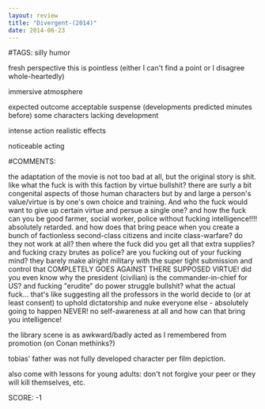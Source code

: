 ```yaml
---
layout: review
title: "Divergent-(2014)"
date: 2014-06-23
---
```


#TAGS:
silly humor

fresh perspective
this is pointless (either I can't find a point or I disagree whole-heartedly)

immersive atmosphere

expected outcome
acceptable suspense (developments predicted minutes before)
some characters lacking development

intense action
realistic effects

noticeable acting

#COMMENTS:

the adaptation of the movie is not too bad at all, but the original story is shit. like what the fuck is with this faction by virtue bullshit? there are surly a bit congenital aspects of those human characters but by and large a person's value/virtue is by one's own choice and training. And who the fuck would want to give up certain virtue and persue a single one? and how the fuck can you be good farmer, social worker, police without fucking intelligence!!!! absolutely retarded. and how does that bring peace when you create a bunch of factionless second-class citizens and incite class-warfare? do they not work at all? then where the fuck did you get all that extra supplies? and fucking crazy brutes as police? are you fucking out of your fucking mind? they barely make alright military with the super tight submission and control that COMPLETELY GOES AGAINST THERE SUPPOSED VIRTUE! did you even know why the president (civilian) is the commander-in-chief for US? and fucking "erudite" do power struggle bullshit? what the actual fuck... that's like suggesting all the professors in the world decide to (or at least consent) to uphold dictatorship and nuke everyone else - absolutely going to happen NEVER! no self-awareness at all and how can that bring you intelligence!

the library scene is as awkward/badly acted as I remembered from promotion (on Conan methinks?)

tobias' father was not fully developed character per film depiction.

also come with lessons for young adults: don't not forgive your peer or they will kill themselves, etc.





SCORE:
-1
